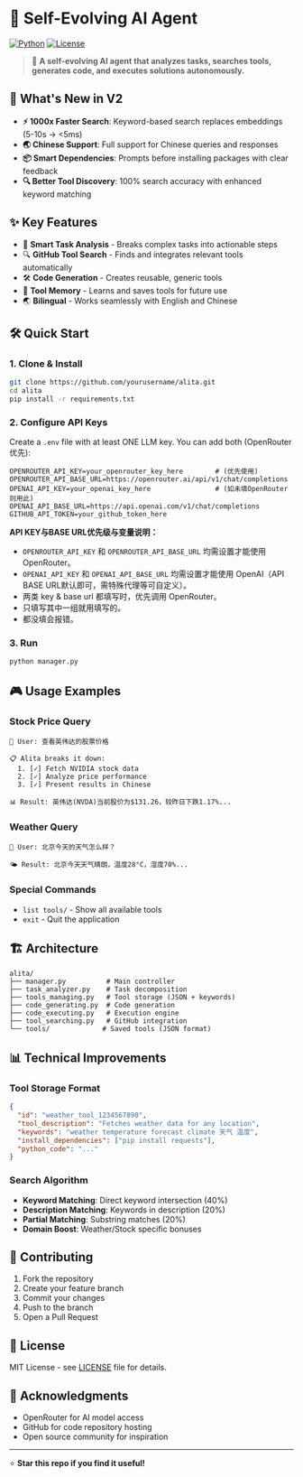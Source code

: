 # 🤖  Self-Evolving AI Agent

[![Python](https://img.shields.io/badge/Python-3.7+-blue.svg)](https://python.org)
[![License](https://img.shields.io/badge/License-MIT-green.svg)](LICENSE)

> 🌟 **A self-evolving AI agent that analyzes tasks, searches tools, generates code, and executes solutions autonomously.**

## 🚀 What's New in V2

- **⚡ 1000x Faster Search**: Keyword-based search replaces embeddings (5-10s → <5ms)
- **🌏 Chinese Support**: Full support for Chinese queries and responses
- **📦 Smart Dependencies**: Prompts before installing packages with clear feedback
- **🔍 Better Tool Discovery**: 100% search accuracy with enhanced keyword matching

## ✨ Key Features

- 🧠 **Smart Task Analysis** - Breaks complex tasks into actionable steps
- 🔍 **GitHub Tool Search** - Finds and integrates relevant tools automatically
- 🛠️ **Code Generation** - Creates reusable, generic tools
- 💾 **Tool Memory** - Learns and saves tools for future use
- 🌏 **Bilingual** - Works seamlessly with English and Chinese

## 🛠️ Quick Start

### 1. Clone & Install
```bash
git clone https://github.com/yourusername/alita.git
cd alita
pip install -r requirements.txt
```

### 2. Configure API Keys

Create a `.env` file with at least ONE LLM key. You can add both (OpenRouter优先):
```env
OPENROUTER_API_KEY=your_openrouter_key_here        # (优先使用)
OPENROUTER_API_BASE_URL=https://openrouter.ai/api/v1/chat/completions
OPENAI_API_KEY=your_openai_key_here                # (如未填OpenRouter则用此)
OPENAI_API_BASE_URL=https://api.openai.com/v1/chat/completions
GITHUB_API_TOKEN=your_github_token_here
```

**API KEY与BASE URL优先级与变量说明：**
- `OPENROUTER_API_KEY` 和 `OPENROUTER_API_BASE_URL` 均需设置才能使用 OpenRouter。
- `OPENAI_API_KEY` 和 `OPENAI_API_BASE_URL` 均需设置才能使用 OpenAI（API BASE URL默认即可，需特殊代理等可自定义）。
- 两类 key & base url 都填写时，优先调用 OpenRouter。
- 只填写其中一组就用填写的。
- 都没填会报错。


### 3. Run
```bash
python manager.py
```

## 🎮 Usage Examples

### Stock Price Query
```
💬 User: 查看英伟达的股票价格

📋 Alita breaks it down:
  1. [✓] Fetch NVIDIA stock data
  2. [✓] Analyze price performance  
  3. [✓] Present results in Chinese

📊 Result: 英伟达(NVDA)当前股价为$131.26，较昨日下跌1.17%...
```

### Weather Query
```
💬 User: 北京今天的天气怎么样？

🌤️ Result: 北京今天天气晴朗，温度28°C，湿度70%...
```

### Special Commands
- `list tools/` - Show all available tools
- `exit` - Quit the application

## 🏗️ Architecture

```
alita/
├── manager.py          # Main controller
├── task_analyzer.py    # Task decomposition
├── tools_managing.py   # Tool storage (JSON + keywords)
├── code_generating.py  # Code generation
├── code_executing.py   # Execution engine
├── tool_searching.py   # GitHub integration
└── tools/             # Saved tools (JSON format)
```

## 📊 Technical Improvements

### Tool Storage Format
```json
{
  "id": "weather_tool_1234567890",
  "tool_description": "Fetches weather data for any location",
  "keywords": "weather temperature forecast climate 天气 温度",
  "install_dependencies": ["pip install requests"],
  "python_code": "..."
}
```

### Search Algorithm
- **Keyword Matching**: Direct keyword intersection (40%)
- **Description Matching**: Keywords in description (20%)
- **Partial Matching**: Substring matches (20%)
- **Domain Boost**: Weather/Stock specific bonuses

## 🤝 Contributing

1. Fork the repository
2. Create your feature branch
3. Commit your changes
4. Push to the branch
5. Open a Pull Request

## 📝 License

MIT License - see [LICENSE](LICENSE) file for details.

## 🙏 Acknowledgments

- OpenRouter for AI model access
- GitHub for code repository hosting
- Open source community for inspiration

---

⭐ **Star this repo if you find it useful!**
